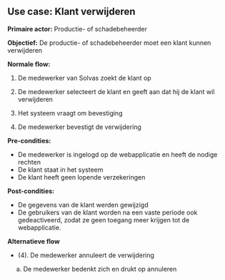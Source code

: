 ## Use case: Klant verwijderen

**Primaire actor:** Productie- of schadebeheerder

**Objectief:** De productie- of schadebeheerder moet een klant kunnen verwijderen

**Normale flow:**
1. De medewerker van Solvas zoekt de klant op

2. De medewerker selecteert de klant en geeft aan dat hij de klant wil verwijderen

3. Het systeem vraagt om bevestiging

4. De medewerker bevestigt de verwijdering


**Pre-condities:**
- De medewerker is ingelogd op de webapplicatie en heeft de nodige rechten
- De klant staat in het systeem
- De klant heeft geen lopende verzekeringen

**Post-condities:**
- De gegevens van de klant werden gewijzigd
- De gebruikers van de klant worden na een vaste periode ook gedeactiveerd, zodat ze geen toegang meer krijgen tot de webapplicatie.

**Alternatieve flow**
* (4). De medewerker annuleert de verwijdering

&nbsp;&nbsp;&nbsp;&nbsp; a. De medewerker bedenkt zich en drukt op annuleren
